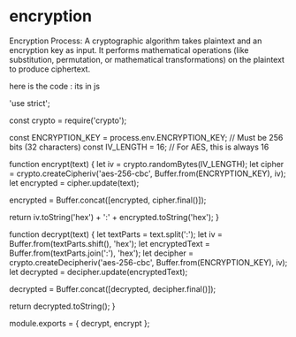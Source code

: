 # encryption
Encryption Process: A cryptographic algorithm takes plaintext and an encryption key as input. It performs mathematical operations (like substitution, permutation, or mathematical transformations) on the plaintext to produce ciphertext.

here is the code : its in js 


'use strict';

const crypto = require('crypto');

const ENCRYPTION_KEY = process.env.ENCRYPTION_KEY; // Must be 256 bits (32 characters)
const IV_LENGTH = 16; // For AES, this is always 16

function encrypt(text) {
 let iv = crypto.randomBytes(IV_LENGTH);
 let cipher = crypto.createCipheriv('aes-256-cbc', Buffer.from(ENCRYPTION_KEY), iv);
 let encrypted = cipher.update(text);

 encrypted = Buffer.concat([encrypted, cipher.final()]);

 return iv.toString('hex') + ':' + encrypted.toString('hex');
}

function decrypt(text) {
 let textParts = text.split(':');
 let iv = Buffer.from(textParts.shift(), 'hex');
 let encryptedText = Buffer.from(textParts.join(':'), 'hex');
 let decipher = crypto.createDecipheriv('aes-256-cbc', Buffer.from(ENCRYPTION_KEY), iv);
 let decrypted = decipher.update(encryptedText);

 decrypted = Buffer.concat([decrypted, decipher.final()]);

 return decrypted.toString();
}

module.exports = { decrypt, encrypt };
